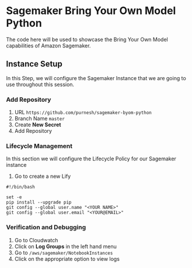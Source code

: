 # Sagemaker Bring Your Own Model Python

The code here will be used to showcase the Bring Your Own Model capabilities of Amazon Sagemaker.

## Instance Setup

In this Step, we will configure the Sagemaker Instance that we are going to use throughout this session.

### Add Repository

1. URL `https://github.com/purnesh/sagemaker-byom-python`
2. Branch Name `master`
3. Create **New Secret**
4. Add Repository

### Lifecycle Management

In this section we will configure the Lifecycle Policy for our Sagemaker instance

1. Go to create a new Lify 

```
#!/bin/bash

set -e
pip install --upgrade pip
git config --global user.name "<YOUR NAME>"
git config --global user.email "<YOUR@EMAIL>"
```

### Verification and Debugging

1. Go to Cloudwatch
2. Click on **Log Groups** in the left hand menu
3. Go to `/aws/sagemaker/NotebookInstances`
4. Click on the appropriate option to view logs

